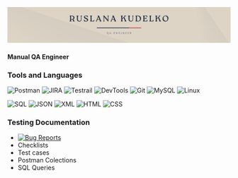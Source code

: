![(https://github.com/Rusllana/Rusllana/blob/main/assets/header_2.png)](https://github.com/Rusllana/Rusllana/blob/main/assets/header_2.png)

#### Manual QA Engineer

### Tools and Languages
![Postman](https://img.shields.io/badge/POSTMAN-595858?style=flat&logo=postman)
![JIRA](https://img.shields.io/badge/JIRA-595858?style=flat&logo=jira&logoColor=0477c4)
![Testrail](https://img.shields.io/badge/TESTRAIL-595858?style=flat&logo)
![DevTools](https://img.shields.io/badge/DEVTOOLS-595858?style=flat&logo=googlechrome&logoColor=0b6630)
![Git](https://img.shields.io/badge/GIT-595858?style=flat&logo=git)
![MySQL](https://img.shields.io/badge/MySQL-595858?style=flat&logo=mysql)
![Linux](https://img.shields.io/badge/LinuxTerminal-595858?style=flat&logo=linux)

![SQL](https://img.shields.io/badge/SQL-595858?style=flat&logo=sql)
![JSON](https://img.shields.io/badge/JSON-595858?style=flat&logo=json&logoColor=8c8c8c)
![XML](https://img.shields.io/badge/XML-595858?style=flat&logo=xml)
![HTML](https://img.shields.io/badge/HTML-595858?style=flat&logo=html)
![CSS](https://img.shields.io/badge/CSS-595858?style=flat&logo=css)

### Testing Documentation
* [![Bug Reports](https://github.com/Rusllana/Bug_Reports)](https://github.com/Rusllana/Bug_Reports)
* Checklists
* Test cases
* Postman Colections
* SQL Queries
